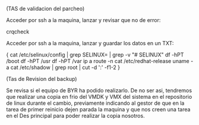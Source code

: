 (TAS de validacion del parcheo)

Acceder por ssh a la maquina, lanzar y revisar que no de error:

crqcheck

Acceder por ssh a la maquina, lanzar y guardar los datos en un TXT:

{
cat /etc/selinux/config | grep SELINUX= | grep -v "# SELINUX"
df -hPT /boot
df -hPT /usr
df -hPT /var
ip a
route -n
cat /etc/redhat-release
uname -a
cat /etc/shadow | grep root | cut -d ':' -f1-2 
}

(Tas de Revision del backup)

Se revisa si el equipo de BYR ha podido realizarlo.
De no ser asi, tendremos que realizar una copia en frio del VMDK y VMX del sistema en el repositorio de linux durante el cambio, previamente indicando al gestor de que en la tarea de primer reinicio dejen parada la maquina y que nos creen una tarea en el Des principal para poder realizar la copia nosotros.